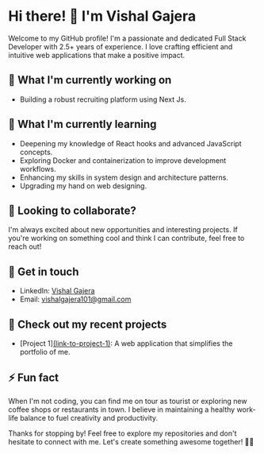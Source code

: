 # Hi there! 👋 I'm Vishal Gajera

Welcome to my GitHub profile! I'm a passionate and dedicated Full Stack Developer with 2.5+ years of experience. I love crafting efficient and intuitive web applications that make a positive impact.

## 🔭 What I'm currently working on
- Building a robust recruiting platform using Next Js.

## 🌱 What I'm currently learning
- Deepening my knowledge of React hooks and advanced JavaScript concepts.
- Exploring Docker and containerization to improve development workflows.
- Enhancing my skills in system design and architecture patterns.
- Upgrading my hand on web designing.

## 👯 Looking to collaborate?
I'm always excited about new opportunities and interesting projects. If you're working on something cool and think I can contribute, feel free to reach out!

## 💬 Get in touch
- LinkedIn: [Vishal Gajera](https://linkedin.com/in/your-linkedin-profile)
- Email: vishalgajera101@gmail.com

## 📝 Check out my recent projects
- [Project 1][(link-to-project-1)](https://vishal-potfolio.vercel.app/): A web application that simplifies the portfolio of me.

## ⚡ Fun fact
When I'm not coding, you can find me on tour as tourist or exploring new coffee shops or restaurants in town. I believe in maintaining a healthy work-life balance to fuel creativity and productivity.

Thanks for stopping by! Feel free to explore my repositories and don't hesitate to connect with me. Let's create something awesome together! 🚀✨
